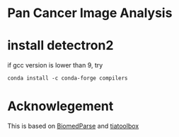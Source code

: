 # **Pan Cancer Image Analysis**

# install detectron2
if gcc version is lower than 9, try 
```
conda install -c conda-forge compilers
```

# Acknowlegement
This is based on [BiomedParse](https://github.com/microsoft/BiomedParse) and [tiatoolbox](https://github.com/TissueImageAnalytics/tiatoolbox)